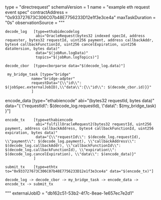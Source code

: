 type = "directrequest"
schemaVersion = 1
name = "example eth request event spec"
contractAddress = "0x933727673C306C07b48E7756233D12e1f3e3ce4a"
maxTaskDuration = "0s"
observationSource = """

    decode_log   [type=ethabidecodelog
                  abi="OracleRequest(bytes32 indexed specId, address requester, bytes32 requestId, uint256 payment, address callbackAddr, bytes4 callbackFunctionId, uint256 cancelExpiration, uint256 dataVersion, bytes data)"
                  data="$(jobRun.logData)"
                  topics="$(jobRun.logTopics)"]

    decode_cbor  [type=cborparse data="$(decode_log.data)"]

     my_bridge_task [type="bridge"
                name="bridge-adpter"
                requestData="{\\"id\\":  $(jobSpec.externalJobID),\\"data\\":{\\"id\\": $(decode_cbor.id)}}"
                ]
encode_data  [type="ethabiencode" abi="(bytes32 requestId, bytes data)" 
    data="{ \\"requestId\\": $(decode_log.requestId), \\"data\\": $(my_bridge_task) }"]

    encode_tx    [type=ethabiencode
                  abi="fulfillOracleRequest2(bytes32 requestId, uint256 payment, address callbackAddress, bytes4 callbackFunctionId, uint256 expiration, bytes data)"
                  data="{\\"requestId\\": $(decode_log.requestId), \\"payment\\": $(decode_log.payment), \\"callbackAddress\\": $(decode_log.callbackAddr), \\"callbackFunctionId\\": $(decode_log.callbackFunctionId), \\"expiration\\": $(decode_log.cancelExpiration), \\"data\\": $(encode_data)}"
                 ]

    submit_tx    [type=ethtx to="0x933727673C306C07b48E7756233D12e1f3e3ce4a" data="$(encode_tx)"]

    decode_log -> decode_cbor -> my_bridge_task -> encode_data -> encode_tx -> submit_tx
"""
externalJobID = "db162c51-53b2-4f7c-8eae-1e657ec7e2d1"